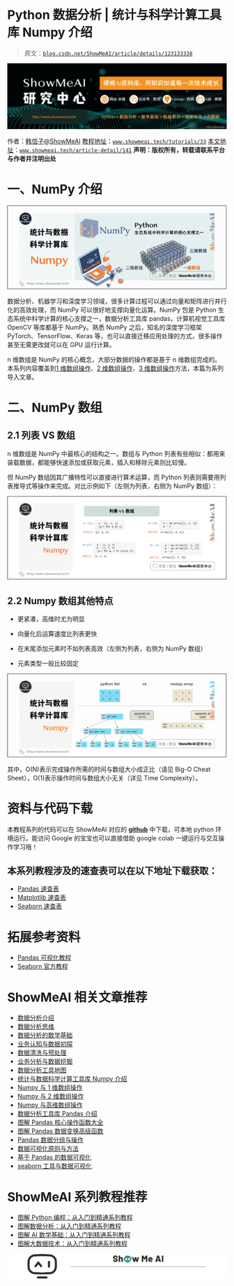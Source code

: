 # Python 数据分析 | 统计与科学计算工具库 Numpy 介绍

> 原文：[`blog.csdn.net/ShowMeAI/article/details/123133338`](https://blog.csdn.net/ShowMeAI/article/details/123133338)

![ShowMeAI 研究中心](img/0298f75e10743c2cf60269121dcfde30.png)

作者：[韩信子](https://github.com/HanXinzi-AI)@[ShowMeAI](http://www.showmeai.tech/)
[教程地址](http://www.showmeai.tech/tutorials/33)：[`www.showmeai.tech/tutorials/33`](http://www.showmeai.tech/tutorials/33)
[本文地址](http://www.showmeai.tech/article-detail/141)：[`www.showmeai.tech/article-detail/141`](http://www.showmeai.tech/article-detail/141)
**声明：版权所有，转载请联系平台与作者并注明出处**

# 一、NumPy 介绍

![](img/eb9261d07e7c973d695bc4301bcf0c78.png)

数据分析、机器学习和深度学习领域，很多计算过程可以通过向量和矩阵进行并行化的高效处理，而 NumPy 可以很好地支撑向量化运算。NumPy 包是 Python 生态系统中科学计算的核心支撑之一，数据分析工具库 pandas，计算机视觉工具库 OpenCV 等库都基于 NumPy。熟悉 NumPy 之后，知名的深度学习框架 PyTorch、TensorFlow、Keras 等，也可以直接迁移应用处理的方式，很多操作甚至无需更改就可以在 GPU 运行计算。

n 维数组是 NumPy 的核心概念，大部分数据的操作都是基于 n 维数组完成的。本系列内容覆盖到[1 维数组操作](http://www.showmeai.tech/article-detail/142)、[2 维数组操作](http://www.showmeai.tech/article-detail/143)、[3 维数组操作](http://www.showmeai.tech/article-detail/144)方法，本篇为系列导入文章。

# 二、NumPy 数组

## 2.1 列表 VS 数组

n 维数组是 NumPy 中最核心的结构之一。数组与 Python 列表有些相似：都用来装载数据，都能够快速添加或获取元素，插入和移除元素则比较慢。

但 NumPy 数组因其广播特性可以直接进行算术运算，而 Python 列表则需要用列表推导式等操作来完成。对比示例如下（左侧为列表，右侧为 NumPy 数组）：

![](img/6cde7c8bfe65a826638b4502954ff38f.png)

## 2.2 Numpy 数组其他特点

*   更紧凑，高维时尤为明显

*   向量化后运算速度比列表更快

*   在末尾添加元素时不如列表高效（左侧为列表，右侧为 NumPy 数组）

*   元素类型一般比较固定

![](img/baa20efc5fd0651e6247ececf71e8742.png)

其中，O(N)表示完成操作所需的时间与数组大小成正比（请见 Big-O Cheat Sheet），O(1)表示操作时间与数组大小无关（详见 Time Complexity）。

# 资料与代码下载

本教程系列的代码可以在 ShowMeAI 对应的 [**github**](https://github.com/ShowMeAI-Hub/) 中下载，可本地 python 环境运行。能访问 Google 的宝宝也可以直接借助 google colab 一键运行与交互操作学习哦！

## 本系列教程涉及的速查表可以在以下地址下载获取：

*   [Pandas 速查表](https://github.com/ShowMeAI-Hub/awesome-AI-cheatsheets/tree/main/Pandas)
*   [Matplotlib 速查表](https://github.com/ShowMeAI-Hub/awesome-AI-cheatsheets/tree/main/Matplotlib)
*   [Seaborn 速查表](https://github.com/ShowMeAI-Hub/awesome-AI-cheatsheets/tree/main/Seaborn)

# 拓展参考资料

*   [Pandas 可视化教程](https://pandas.pydata.org/pandas-docs/stable/user_guide/visualization.html)
*   [Seaborn 官方教程](https://seaborn.pydata.org/tutorial.html)

# ShowMeAI 相关文章推荐

*   [数据分析介绍](http://www.showmeai.tech/article-detail/133)
*   [数据分析思维](http://www.showmeai.tech/article-detail/135)
*   [数据分析的数学基础](http://www.showmeai.tech/article-detail/136)
*   [业务认知与数据初探](http://www.showmeai.tech/article-detail/137)
*   [数据清洗与预处理](http://www.showmeai.tech/article-detail/138)
*   [业务分析与数据挖掘](http://www.showmeai.tech/article-detail/139)
*   [数据分析工具地图](http://www.showmeai.tech/article-detail/140)
*   [统计与数据科学计算工具库 Numpy 介绍](http://www.showmeai.tech/article-detail/141)
*   [Numpy 与 1 维数组操作](http://www.showmeai.tech/article-detail/142)
*   [Numpy 与 2 维数组操作](http://www.showmeai.tech/article-detail/143)
*   [Numpy 与高维数组操作](http://www.showmeai.tech/article-detail/144)
*   [数据分析工具库 Pandas 介绍](http://www.showmeai.tech/article-detail/145)
*   [图解 Pandas 核心操作函数大全](http://www.showmeai.tech/article-detail/146)
*   [图解 Pandas 数据变换高级函数](http://www.showmeai.tech/article-detail/147)
*   [Pandas 数据分组与操作](http://www.showmeai.tech/article-detail/148)
*   [数据可视化原则与方法](http://www.showmeai.tech/article-detail/149)
*   [基于 Pandas 的数据可视化](http://www.showmeai.tech/article-detail/150)
*   [seaborn 工具与数据可视化](http://www.showmeai.tech/article-detail/151)

# ShowMeAI 系列教程推荐

*   [图解 Python 编程：从入门到精通系列教程](http://www.showmeai.tech/tutorials/56)
*   [图解数据分析：从入门到精通系列教程](http://www.showmeai.tech/tutorials/33)
*   [图解 AI 数学基础：从入门到精通系列教程](http://showmeai.tech/tutorials/83)
*   [图解大数据技术：从入门到精通系列教程](http://www.showmeai.tech/tutorials/84)

![](img/ed71ac693d0bab86f3f6091e5fc8cbba.png)